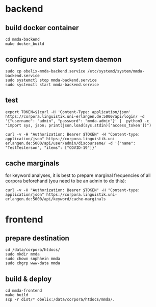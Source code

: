 # backend

## build docker container
    
    cd mmda-backend
    make docker_build

## configure and start system daemon

    sudo cp obelix-mmda-backend.service /etc/systemd/system/mmda-backend.service
    sudo systemctl stop mmda-backend.service
    sudo systemctl start mmda-backend.service

## test

    export TOKEN=$(curl -H 'Content-Type: application/json' https://corpora.linguistik.uni-erlangen.de:5000/api/login/ -d '{"username": "admin", "password": "mmda-admin"}' |  python3 -c "import sys, json; print(json.load(sys.stdin)['access_token'])")

    curl -v -H "Authorization: Bearer $TOKEN" -H "Content-type: application/json" https://corpora.linguistik.uni-erlangen.de:5000/api/user/admin/discourseme/ -d '{"name": "TestTesterson", "items": ["COVID-19"]}'

## cache marginals
for keyword analyses, it is best to prepare marginal frequencies of all corpora beforehand (you need to be an admin to do this):

    curl -v -H "Authorization: Bearer $TOKEN" -H "Content-type: application/json" https://corpora.linguistik.uni-erlangen.de:5000/api/keyword/cache-marginals


# frontend

## prepare destination

    cd /data/corpora/htdocs/
    sudo mkdir mmda
    sudo chown snphhein mmda
    sudo chgrp www-data mmda

## build & deploy

    cd mmda-frontend
    make build
    scp -r dist/* obelix:/data/corpora/htdocs/mmda/.
